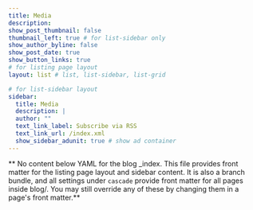 ```yaml
---
title: Media
description:
show_post_thumbnail: false
thumbnail_left: true # for list-sidebar only
show_author_byline: false
show_post_date: true
show_button_links: true
# for listing page layout
layout: list # list, list-sidebar, list-grid

# for list-sidebar layout
sidebar: 
  title: Media
  description: |
  author: ""
  text_link_label: Subscribe via RSS
  text_link_url: /index.xml
  show_sidebar_adunit: true # show ad container
---
```


** No content below YAML for the blog _index. This file provides front matter for the listing page layout and sidebar content. It is also a branch bundle, and all settings under `cascade` provide front matter for all pages inside blog/. You may still override any of these by changing them in a page's front matter.**
